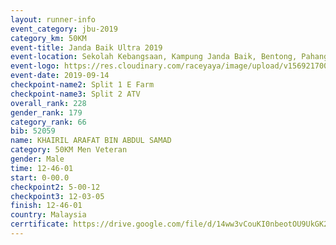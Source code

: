```yaml
---
layout: runner-info 
event_category: jbu-2019 
category_km: 50KM 
event-title: Janda Baik Ultra 2019
event-location: Sekolah Kebangsaan, Kampung Janda Baik, Bentong, Pahang, Malaysia 
event-logo: https://res.cloudinary.com/raceyaya/image/upload/v1569217009/logo/janda-baik_vch1pc.jpg 
event-date: 2019-09-14 
checkpoint-name2: Split 1 E Farm 
checkpoint-name3: Split 2 ATV 
overall_rank: 228
gender_rank: 179
category_rank: 66
bib: 52059
name: KHAIRIL ARAFAT BIN ABDUL SAMAD
category: 50KM Men Veteran
gender: Male
time: 12-46-01
start: 0-00.0
checkpoint2: 5-00-12
checkpoint3: 12-03-05
finish: 12-46-01
country: Malaysia
cerrtificate: https://drive.google.com/file/d/14ww3vCouKI0nbeotOU9UkGK2X71kpiSI/view?usp=sharing
---
```

